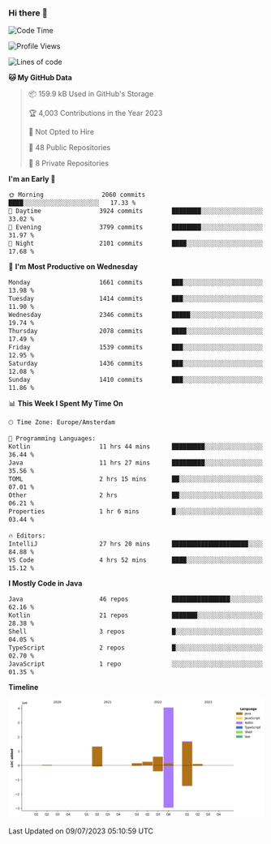 ### Hi there 👋


<!--START_SECTION:waka-->
![Code Time](http://img.shields.io/badge/Code%20Time-3%2C342%20hrs%2054%20mins-blue)

![Profile Views](http://img.shields.io/badge/Profile%20Views-12-blue)

![Lines of code](https://img.shields.io/badge/From%20Hello%20World%20I%27ve%20Written-8.2%20million%20lines%20of%20code-blue)

**🐱 My GitHub Data** 

> 📦 159.9 kB Used in GitHub's Storage 
 > 
> 🏆 4,003 Contributions in the Year 2023
 > 
> 🚫 Not Opted to Hire
 > 
> 📜 48 Public Repositories 
 > 
> 🔑 8 Private Repositories 
 > 
**I'm an Early 🐤** 

```text
🌞 Morning                2060 commits        ████░░░░░░░░░░░░░░░░░░░░░   17.33 % 
🌆 Daytime                3924 commits        ████████░░░░░░░░░░░░░░░░░   33.02 % 
🌃 Evening                3799 commits        ████████░░░░░░░░░░░░░░░░░   31.97 % 
🌙 Night                  2101 commits        ████░░░░░░░░░░░░░░░░░░░░░   17.68 % 
```
📅 **I'm Most Productive on Wednesday** 

```text
Monday                   1661 commits        ███░░░░░░░░░░░░░░░░░░░░░░   13.98 % 
Tuesday                  1414 commits        ███░░░░░░░░░░░░░░░░░░░░░░   11.90 % 
Wednesday                2346 commits        █████░░░░░░░░░░░░░░░░░░░░   19.74 % 
Thursday                 2078 commits        ████░░░░░░░░░░░░░░░░░░░░░   17.49 % 
Friday                   1539 commits        ███░░░░░░░░░░░░░░░░░░░░░░   12.95 % 
Saturday                 1436 commits        ███░░░░░░░░░░░░░░░░░░░░░░   12.08 % 
Sunday                   1410 commits        ███░░░░░░░░░░░░░░░░░░░░░░   11.86 % 
```


📊 **This Week I Spent My Time On** 

```text
🕑︎ Time Zone: Europe/Amsterdam

💬 Programming Languages: 
Kotlin                   11 hrs 44 mins      █████████░░░░░░░░░░░░░░░░   36.44 % 
Java                     11 hrs 27 mins      █████████░░░░░░░░░░░░░░░░   35.56 % 
TOML                     2 hrs 15 mins       ██░░░░░░░░░░░░░░░░░░░░░░░   07.01 % 
Other                    2 hrs               ██░░░░░░░░░░░░░░░░░░░░░░░   06.21 % 
Properties               1 hr 6 mins         █░░░░░░░░░░░░░░░░░░░░░░░░   03.44 % 

🔥 Editors: 
IntelliJ                 27 hrs 20 mins      █████████████████████░░░░   84.88 % 
VS Code                  4 hrs 52 mins       ████░░░░░░░░░░░░░░░░░░░░░   15.12 % 
```

**I Mostly Code in Java** 

```text
Java                     46 repos            ████████████████░░░░░░░░░   62.16 % 
Kotlin                   21 repos            ███████░░░░░░░░░░░░░░░░░░   28.38 % 
Shell                    3 repos             █░░░░░░░░░░░░░░░░░░░░░░░░   04.05 % 
TypeScript               2 repos             █░░░░░░░░░░░░░░░░░░░░░░░░   02.70 % 
JavaScript               1 repo              ░░░░░░░░░░░░░░░░░░░░░░░░░   01.35 % 
```



**Timeline**

![Lines of Code chart](https://raw.githubusercontent.com/powercasgamer/powercasgamer/master/assets/bar_graph.png)


 Last Updated on 09/07/2023 05:10:59 UTC
<!--END_SECTION:waka-->
